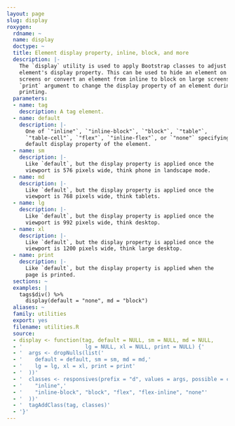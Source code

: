 ```yaml
---
layout: page
slug: display
roxygen:
  rdname: ~
  name: display
  doctype: ~
  title: Element display property, inline, block, and more
  description: |-
    The `display` utility is used to apply Bootstrap classes to adjust a tag
    element's display property. This can be used to hide an element on small
    screens or convert an element from inline to block on large screens. Use the
    `print` argument to change the display property of an element during
    printing.
  parameters:
  - name: tag
    description: A tag element.
  - name: default
    description: |-
      One of `"inline"`, `"inline-block"`, `"block"`, `"table"`,
      `"table-cell"`, `"flex"`, `"inline-flex"`, or `"none"` specifying the
      default display property of the element.
  - name: sm
    description: |-
      Like `default`, but the display property is applied once the
      viewport is 576 pixels wide, think phone in landscape mode.
  - name: md
    description: |-
      Like `default`, but the display property is applied once the
      viewport is 768 pixels wide, think tablets.
  - name: lg
    description: |-
      Like `default`, but the display property is applied once the
      viewport is 992 pixels wide, think desktop.
  - name: xl
    description: |-
      Like `default`, but the display property is applied once the
      viewport is 1200 pixels wide, think large desktop.
  - name: print
    description: |-
      Like `default`, but the display property is applied when the
      page is printed.
  sections: ~
  examples: |
    tags$div() %>%
      display(default = "none", md = "block")
  aliases: ~
  family: utilities
  export: yes
  filename: utilities.R
  source:
  - display <- function(tag, default = NULL, sm = NULL, md = NULL,
  - '                    lg = NULL, xl = NULL, print = NULL) {'
  - '  args <- dropNulls(list('
  - '    default = default, sm = sm, md = md,'
  - '    lg = lg, xl = xl, print = print'
  - '  ))'
  - '  classes <- responsives(prefix = "d", values = args, possible = c('
  - '    "inline",'
  - '    "inline-block", "block", "flex", "flex-inline", "none"'
  - '  ))'
  - '  tagAddClass(tag, classes)'
  - '}'
---
```

